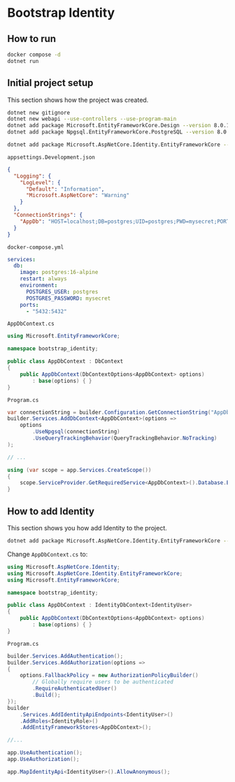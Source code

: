 # Bootstrap Identity

## How to run

```sh
docker compose -d
dotnet run
```

## Initial project setup

This section shows how the project was created.

```sh
dotnet new gitignore
dotnet new webapi --use-controllers --use-program-main
dotnet add package Microsoft.EntityFrameworkCore.Design --version 8.0.10
dotnet add package Npgsql.EntityFrameworkCore.PostgreSQL --version 8.0.10
```

```sh
dotnet add package Microsoft.AspNetCore.Identity.EntityFrameworkCore --version 8.0.10
```

`appsettings.Development.json`

```json
{
  "Logging": {
    "LogLevel": {
      "Default": "Information",
      "Microsoft.AspNetCore": "Warning"
    }
  },
  "ConnectionStrings": {
    "AppDb": "HOST=localhost;DB=postgres;UID=postgres;PWD=mysecret;PORT=5432;"
  }
}
```

`docker-compose.yml`

```yml
services:
  db:
    image: postgres:16-alpine
    restart: always
    environment:
      POSTGRES_USER: postgres
      POSTGRES_PASSWORD: mysecret
    ports:
      - "5432:5432"
```

`AppDbContext.cs`

```cs
using Microsoft.EntityFrameworkCore;

namespace bootstrap_identity;

public class AppDbContext : DbContext
{
    public AppDbContext(DbContextOptions<AppDbContext> options)
        : base(options) { }
}
```

`Program.cs`

```cs
var connectionString = builder.Configuration.GetConnectionString("AppDb");
builder.Services.AddDbContext<AppDbContext>(options =>
    options
        .UseNpgsql(connectionString)
        .UseQueryTrackingBehavior(QueryTrackingBehavior.NoTracking)
);

// ...

using (var scope = app.Services.CreateScope())
{
    scope.ServiceProvider.GetRequiredService<AppDbContext>().Database.EnsureCreated();
}
```

## How to add Identity

This section shows you how add Identity to the project.

```sh
dotnet add package Microsoft.AspNetCore.Identity.EntityFrameworkCore --version 8.0.10
```

Change `AppDbContext.cs` to:

```cs
using Microsoft.AspNetCore.Identity;
using Microsoft.AspNetCore.Identity.EntityFrameworkCore;
using Microsoft.EntityFrameworkCore;

namespace bootstrap_identity;

public class AppDbContext : IdentityDbContext<IdentityUser>
{
    public AppDbContext(DbContextOptions<AppDbContext> options)
        : base(options) { }
}
```

`Program.cs`

```cs
builder.Services.AddAuthentication();
builder.Services.AddAuthorization(options =>
{
    options.FallbackPolicy = new AuthorizationPolicyBuilder()
        // Globally require users to be authenticated
        .RequireAuthenticatedUser()
        .Build();
});
builder
    .Services.AddIdentityApiEndpoints<IdentityUser>()
    .AddRoles<IdentityRole>()
    .AddEntityFrameworkStores<AppDbContext>();

//...

app.UseAuthentication();
app.UseAuthorization();

app.MapIdentityApi<IdentityUser>().AllowAnonymous();
```
